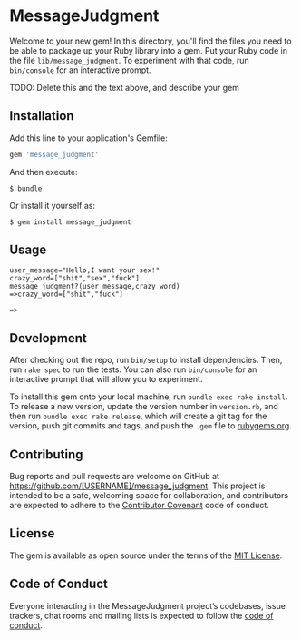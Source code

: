 # MessageJudgment

Welcome to your new gem! In this directory, you'll find the files you need to be able to package up your Ruby library into a gem. Put your Ruby code in the file `lib/message_judgment`. To experiment with that code, run `bin/console` for an interactive prompt.

TODO: Delete this and the text above, and describe your gem

## Installation

Add this line to your application's Gemfile:

```ruby
gem 'message_judgment'
```

And then execute:

    $ bundle

Or install it yourself as:

    $ gem install message_judgment

## Usage
```
user_message="Hello,I want your sex!"
crazy_word=["shit","sex","fuck"]
message_judgment?(user_message,crazy_word)
=>crazy_word=["shit","fuck"]
```
```
=>
```

## Development

After checking out the repo, run `bin/setup` to install dependencies. Then, run `rake spec` to run the tests. You can also run `bin/console` for an interactive prompt that will allow you to experiment.

To install this gem onto your local machine, run `bundle exec rake install`. To release a new version, update the version number in `version.rb`, and then run `bundle exec rake release`, which will create a git tag for the version, push git commits and tags, and push the `.gem` file to [rubygems.org](https://rubygems.org).

## Contributing

Bug reports and pull requests are welcome on GitHub at https://github.com/[USERNAME]/message_judgment. This project is intended to be a safe, welcoming space for collaboration, and contributors are expected to adhere to the [Contributor Covenant](http://contributor-covenant.org) code of conduct.

## License

The gem is available as open source under the terms of the [MIT License](http://opensource.org/licenses/MIT).

## Code of Conduct

Everyone interacting in the MessageJudgment project’s codebases, issue trackers, chat rooms and mailing lists is expected to follow the [code of conduct](https://github.com/[USERNAME]/message_judgment/blob/master/CODE_OF_CONDUCT.md).
